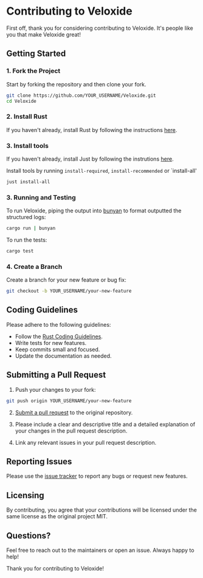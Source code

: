 # Contributing to Veloxide

First off, thank you for considering contributing to Veloxide. It's people like you that make Veloxide great!

## Getting Started

### 1. Fork the Project

Start by forking the repository and then clone your fork.

```bash
git clone https://github.com/YOUR_USERNAME/Veloxide.git
cd Veloxide
```

### 2. Install Rust

If you haven't already, install Rust by following the instructions [here](https://www.rust-lang.org/tools/install).

### 3. Install tools

If you haven't already, install Just by following the instrutions [here](https://github.com/casey/just).

Install tools by running `install-required`, `install-recommended` or `install-all'

```bash
just install-all
```

### 3. Running and Testing

To run Veloxide, piping the output into [bunyan](https://github.com/LukeMathWalker/bunyan) to format outputted the structured logs:

```bash
cargo run | bunyan
```

To run the tests:

```bash
cargo test
```

### 4. Create a Branch

Create a branch for your new feature or bug fix:

```bash
git checkout -b YOUR_USERNAME/your-new-feature
```

## Coding Guidelines

Please adhere to the following guidelines:

- Follow the [Rust Coding Guidelines](https://rust-lang.github.io/api-guidelines/about.html).
- Write tests for new features.
- Keep commits small and focused.
- Update the documentation as needed.

## Submitting a Pull Request

1. Push your changes to your fork:

```bash
git push origin YOUR_USERNAME/your-new-feature
```

2. [Submit a pull request](https://github.com/liamwh/Veloxide/pulls) to the original repository.

3. Please include a clear and descriptive title and a detailed explanation of your changes in the pull request description.

4. Link any relevant issues in your pull request description.

## Reporting Issues

Please use the [issue tracker](https://github.com/liamwh/Veloxide/issues) to report any bugs or request new features.

## Licensing

By contributing, you agree that your contributions will be licensed under the same license as the original project MIT.

## Questions?

Feel free to reach out to the maintainers or open an issue. Always happy to help!

Thank you for contributing to Veloxide!

